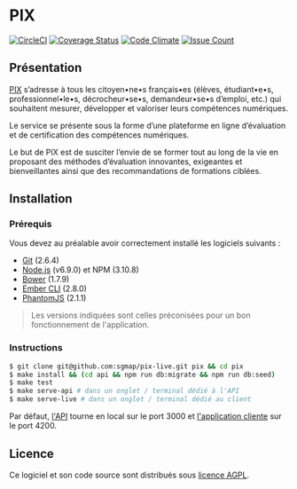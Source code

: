 PIX
===

[![CircleCI](https://circleci.com/gh/sgmap/pix-live/tree/master.svg?style=svg)](https://circleci.com/gh/sgmap/pix-live/tree/master) [![Coverage Status](https://coveralls.io/repos/github/sgmap/pix-live/badge.svg?branch=master)](https://coveralls.io/github/sgmap/pix-live?branch=master) [![Code Climate](https://codeclimate.com/github/sgmap/pix-live/badges/gpa.svg)](https://codeclimate.com/github/sgmap/pix-live) [![Issue Count](https://codeclimate.com/github/sgmap/pix-live/badges/issue_count.svg)](https://codeclimate.com/github/sgmap/pix-live)

Présentation
------------

[PIX](https://pix.beta.gouv.fr) s’adresse à tous les citoyen•ne•s français•es (élèves, étudiant•e•s, professionnel•le•s, décrocheur•se•s, demandeur•se•s d’emploi, etc.) qui souhaitent mesurer, développer et valoriser leurs compétences numériques.

Le service se présente sous la forme d’une plateforme en ligne d’évaluation et de certification des compétences numériques.

Le but de PIX est de susciter l’envie de se former tout au long de la vie en proposant des méthodes d’évaluation innovantes, exigeantes et bienveillantes ainsi que des recommandations de formations ciblées.

Installation
------------

### Prérequis

Vous devez au préalable avoir correctement installé les logiciels suivants :

* [Git](http://git-scm.com/) (2.6.4)
* [Node.js](http://nodejs.org/) (v6.9.0) et NPM (3.10.8)
* [Bower](http://bower.io/) (1.7.9)
* [Ember CLI](http://ember-cli.com/) (2.8.0)
* [PhantomJS](http://phantomjs.org/) (2.1.1)

> Les versions indiquées sont celles préconisées pour un bon fonctionnement de l'application.

### Instructions

```bash
$ git clone git@github.com:sgmap/pix-live.git pix && cd pix
$ make install && (cd api && npm run db:migrate && npm run db:seed)
$ make test
$ make serve-api # dans un onglet / terminal dédié à l'API
$ make serve-live # dans un onglet / terminal dédié au client
```

Par défaut, [l'API](http://localhost:3000) tourne en local sur le port 3000 et [l'application cliente](http://localhost:4200) sur le port 4200.

Licence
-------

Ce logiciel et son code source sont distribués sous [licence AGPL](https://www.gnu.org/licenses/why-affero-gpl.fr.html).
